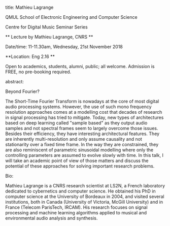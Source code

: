 title: Mathieu Lagrange

QMUL School of Electronic Engineering and Computer Science

Centre for Digital Music Seminar Series

** Lecture by Mathieu Lagrange, CNRS
**

Date/time: 11-11.30am, Wednesday, 21st November 2018

**Location: Eng 2.16 **

Open to academics, students, alumni, public; all welcome.
Admission is FREE, no pre-booking required.

abstract:

Beyond Fourier?

The Short-Time Fourier Transform is nowadays at the core of most digital audio processing systems. However, the use of such mono frequency resolution approaches comes at a modelling cost that decades of research in signal processing has tried to mitigate. Today, new types of architectures based on deep learning called "sample based" as they output audio samples and not spectral frames seem to largely overcome those issues. Besides their efficiency, they have interesting architectural features. They are inherently multi-resolution and only assume causality and not stationarity over a fixed time frame. In the way they are constrained, they are also reminiscent of parametric sinusoidal modelling where only the controlling parameters are assumed to evolve slowly with time. In this talk, I will take an academic point of view of those matters and discuss the potential of these approaches for solving important research problems.

Bio:

Mathieu Lagrange is a CNRS research scientist at LS2N, a French laboratory dedicated to cybernetics and computer science. He obtained his PhD in computer science at the University of Bordeaux in 2004, and visited several institutions, both in Canada (University of Victoria, McGill University) and in France (Telecom ParisTech, IRCAM). His research focuses on signal processing and machine learning algorithms applied to musical and environmental audio analysis and synthesis.
